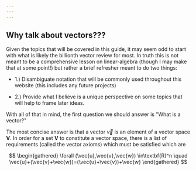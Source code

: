 ```yaml
---
---
---
```

## Why talk about vectors???

Given the topics that will be covered in this guide, it may seem odd to start with what is likely the billionth vector review for most. In truth this is not meant to be a comprehensive lesson on linear-algebra (though I may make that at some point!) but rather a brief refresher meant to do two things:

- 1.) Disambiguate notation that will be commonly used throughout this website (this includes any future projects)

- 2.) Provide what I believe is a unique perspective on some topics that will help to frame later ideas.

With all of that in mind, the first question we should answer is "What is a vector?"

The most concise answer is that a vector $\vec {v}$ is an element of a vector space $\textbf{V}$. In order for a set $\textbf{V}$ to constitute a vector space, there is a list of requirements (called the vector axioms) which must be satisfied which are

$$
\begin{gathered}
\forall (\vec{u},\vec{v},\vec{w}) \in\textbf{R}^n \quad \vec{u}+(\vec{v}+\vec{w})=(\vec{u}+\vec{v})+\vec{w}
\end{gathered}
$$
